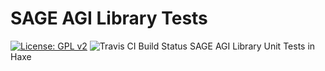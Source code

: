 # SAGE AGI Library Tests
[![License: GPL v2](https://img.shields.io/badge/License-GPL%20v2-blue.svg)](https://www.gnu.org/licenses/old-licenses/gpl-2.0.en.html)
![Travis CI Build Status](https://travis-ci.org/sgalland/sage-agi-tests.svg?branch=master)
SAGE AGI Library Unit Tests in Haxe
